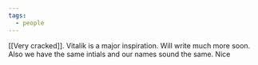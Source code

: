 ```yaml
---
tags:
  - people
---
```


[[Very cracked]]. Vitalik is a major inspiration. Will write much more soon. Also we have the same intials and our names sound the same. Nice
